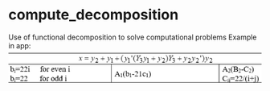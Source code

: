 # compute_decomposition
Use of functional decomposition to solve computational problems
Example in app:
![example](https://raw.githubusercontent.com/lion223/compute_decomposition/master/example.jpg)


